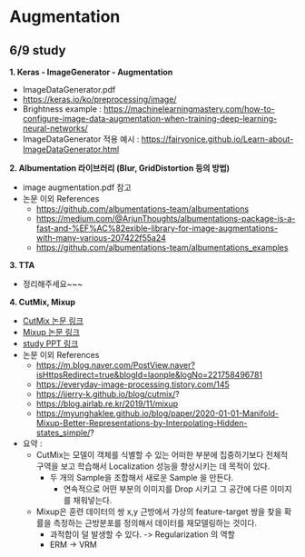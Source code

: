 # Augmentation

## 6/9 study

**1. Keras - ImageGenerator - Augmentation**
- ImageDataGenerator.pdf 
- https://keras.io/ko/preprocessing/image/
- Brightness example : https://machinelearningmastery.com/how-to-configure-image-data-augmentation-when-training-deep-learning-neural-networks/
- ImageDataGenerator 적용 예시 : https://fairyonice.github.io/Learn-about-ImageDataGenerator.html

**2. Albumentation 라이브러리 (Blur, GridDistortion 등의 방법)**
- image augmentation.pdf 참고
- 논문 이외 References
   - https://github.com/albumentations-team/albumentations
   - https://medium.com/@ArjunThoughts/albumentations-package-is-a-fast-and-%EF%AC%82exible-library-for-image-augmentations-with-many-various-207422f55a24
   - https://github.com/albumentations-team/albumentations_examples

**3. TTA**
- 정리해주세요~~~

**4. CutMix, Mixup**
- [CutMix 논문 링크](https://arxiv.org/abs/1905.04899)
- [Mixup 논문 링크](https://arxiv.org/abs/1710.09412)
- [study PPT 링크](https://docs.google.com/presentation/d/13PpVQUB_BIWYVsJKqW-ZgRYIEsQdBoZ_Ggm1263yXsM/edit?usp=sharing)
- 논문 이외 References
   - https://m.blog.naver.com/PostView.naver?isHttpsRedirect=true&blogId=laonple&logNo=221758496781
   - https://everyday-image-processing.tistory.com/145
   - https://jjerry-k.github.io/blog/cutmix/?
   - https://blog.airlab.re.kr/2019/11/mixup
   - https://myunghaklee.github.io/blog/paper/2020-01-01-Manifold-Mixup-Better-Representations-by-Interpolating-Hidden-states_simple/?
- 요약 : 
   - CutMix는 모델이 객체를 식별할 수 있는 어떠한 부분에 집중하기보다 전체적 구역을 보고 학습해서 Localization 성능을 향상시키는 데 목적이 있다.
      - 두 개의 Sample을 조합해서 새로운 Sample 을 만든다.
         - 연속적으로 어떤 부분의 이미지를 Drop 시키고 그 공간에 다른 이미지를 채워넣는다.
   - Mixup은 훈련 데이터의 쌍 x,y 근방에서 가상의 feature-target 쌍을 찾을 확률을 측정하는 근방분포를 정의해서 데이터를 재모델링하는 것이다.
      - 과적합이 덜 발생할 수 있다. -> Regularization 의 역할
      - ERM -> VRM

